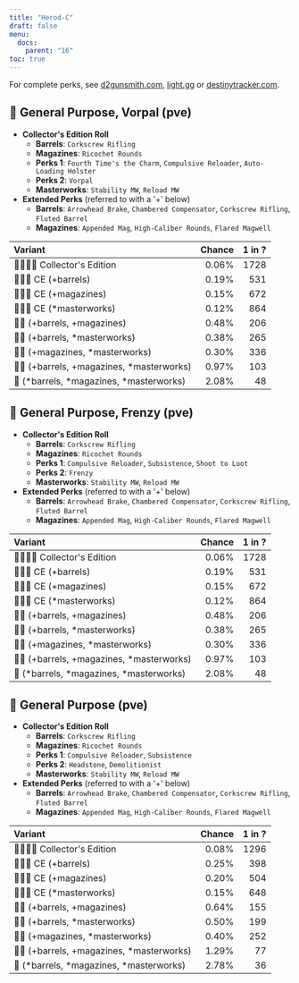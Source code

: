 ```yaml
---
title: "Herod-C"
draft: false
menu:
  docs:
    parent: "16"
toc: true
---
```


For complete perks, see [d2gunsmith.com](https://d2gunsmith.com/w/1788603939), [light.gg](https://www.light.gg/db/items/1788603939) or [destinytracker.com](https://destinytracker.com/destiny-2/db/items/1788603939).



## 👾 General Purpose, Vorpal (pve)



* **Collector's Edition Roll**
  * **Barrels**: `Corkscrew Rifling`
  * **Magazines**: `Ricochet Rounds`
  * **Perks 1**: `Fourth Time's the Charm`, `Compulsive Reloader`, `Auto-Loading Holster`
  * **Perks 2**: `Vorpal`
  * **Masterworks**: `Stability MW`, `Reload MW`
* **Extended Perks** (referred to with a '+' below)
  * **Barrels**: `Arrowhead Brake`, `Chambered Compensator`, `Corkscrew Rifling`, `Fluted Barrel`
  * **Magazines**: `Appended Mag`, `High-Caliber Rounds`, `Flared Magwell`

| Variant | Chance | 1 in ? |
|:-|-:|-:|
| 👾👾👾🌟 Collector's Edition | 0.06% | 1728 |
| 👾👾👾 CE (+barrels) | 0.19% | 531 |
| 👾👾👾 CE (+magazines) | 0.15% | 672 |
| 👾👾👾 CE (*masterworks) | 0.12% | 864 |
| 👾👾 (+barrels, +magazines) | 0.48% | 206 |
| 👾👾 (+barrels, *masterworks) | 0.38% | 265 |
| 👾👾 (+magazines, *masterworks) | 0.30% | 336 |
| 👾👾 (+barrels, +magazines, *masterworks) | 0.97% | 103 |
| 👾 (*barrels, *magazines, *masterworks) | 2.08% | 48 |

## 👾 General Purpose, Frenzy (pve)



* **Collector's Edition Roll**
  * **Barrels**: `Corkscrew Rifling`
  * **Magazines**: `Ricochet Rounds`
  * **Perks 1**: `Compulsive Reloader`, `Subsistence`, `Shoot to Loot`
  * **Perks 2**: `Frenzy`
  * **Masterworks**: `Stability MW`, `Reload MW`
* **Extended Perks** (referred to with a '+' below)
  * **Barrels**: `Arrowhead Brake`, `Chambered Compensator`, `Corkscrew Rifling`, `Fluted Barrel`
  * **Magazines**: `Appended Mag`, `High-Caliber Rounds`, `Flared Magwell`

| Variant | Chance | 1 in ? |
|:-|-:|-:|
| 👾👾👾🌟 Collector's Edition | 0.06% | 1728 |
| 👾👾👾 CE (+barrels) | 0.19% | 531 |
| 👾👾👾 CE (+magazines) | 0.15% | 672 |
| 👾👾👾 CE (*masterworks) | 0.12% | 864 |
| 👾👾 (+barrels, +magazines) | 0.48% | 206 |
| 👾👾 (+barrels, *masterworks) | 0.38% | 265 |
| 👾👾 (+magazines, *masterworks) | 0.30% | 336 |
| 👾👾 (+barrels, +magazines, *masterworks) | 0.97% | 103 |
| 👾 (*barrels, *magazines, *masterworks) | 2.08% | 48 |

## 👾 General Purpose (pve)



* **Collector's Edition Roll**
  * **Barrels**: `Corkscrew Rifling`
  * **Magazines**: `Ricochet Rounds`
  * **Perks 1**: `Compulsive Reloader`, `Subsistence`
  * **Perks 2**: `Headstone`, `Demolitionist`
  * **Masterworks**: `Stability MW`, `Reload MW`
* **Extended Perks** (referred to with a '+' below)
  * **Barrels**: `Arrowhead Brake`, `Chambered Compensator`, `Corkscrew Rifling`, `Fluted Barrel`
  * **Magazines**: `Appended Mag`, `High-Caliber Rounds`, `Flared Magwell`

| Variant | Chance | 1 in ? |
|:-|-:|-:|
| 👾👾👾🌟 Collector's Edition | 0.08% | 1296 |
| 👾👾👾 CE (+barrels) | 0.25% | 398 |
| 👾👾👾 CE (+magazines) | 0.20% | 504 |
| 👾👾👾 CE (*masterworks) | 0.15% | 648 |
| 👾👾 (+barrels, +magazines) | 0.64% | 155 |
| 👾👾 (+barrels, *masterworks) | 0.50% | 199 |
| 👾👾 (+magazines, *masterworks) | 0.40% | 252 |
| 👾👾 (+barrels, +magazines, *masterworks) | 1.29% | 77 |
| 👾 (*barrels, *magazines, *masterworks) | 2.78% | 36 |
